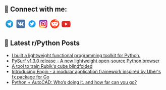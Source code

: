 ## 🔎 Connect with me:
[<img src="https://github.com/bullbesh/bullbesh/blob/main/images/Telegram.png" width="32" height="32" />](https://t.me/bullbesh)
[<img src="https://github.com/bullbesh/bullbesh/blob/main/images/VK.png" width="32" height="32" />](https://vk.com/bullbesh)
[<img src="https://github.com/bullbesh/bullbesh/blob/main/images/Twitter.png" width="32" height="32" />](https://twitter.com/bullbesh1)
[<img src="https://github.com/bullbesh/bullbesh/blob/main/images/Instagram.png" width="32" height="32" />](https://www.instagram.com/bullbesh)
[<img src="https://github.com/bullbesh/bullbesh/blob/main/images/Reddit.png" width="32" height="32" />](https://www.reddit.com/user/bullbesh)
[<img src="https://github.com/bullbesh/bullbesh/blob/main/images/YouTube.png" width="32" height="32" />](https://www.youtube.com/channel/UCtfjRs6uzgq5mfm8S06WTcg)

## 📕 Latest r/Python Posts
<!-- BLOG-POST-LIST:START -->
- [I built a lightweight functional programming toolkit for Python.](https://www.reddit.com/r/Python/comments/1ms54hv/i_built_a_lightweight_functional_programming/)
- [PySurf v1.3.0 release - A new lightweight open-source Python browser](https://www.reddit.com/r/Python/comments/1ms4m9e/pysurf_v130_release_a_new_lightweight_opensource/)
- [A tool to train Rubik&#39;s cube blindfolded](https://www.reddit.com/r/Python/comments/1ms0dav/a_tool_to_train_rubiks_cube_blindfolded/)
- [Introducing Engin - a modular application framework inspired by Uber&#39;s fx package for Go](https://www.reddit.com/r/Python/comments/1mrzjpe/introducing_engin_a_modular_application_framework/)
- [Python + AutoCAD: Who’s doing it, and how far can you go?](https://www.reddit.com/r/Python/comments/1mryi32/python_autocad_whos_doing_it_and_how_far_can_you/)
<!-- BLOG-POST-LIST:END -->
